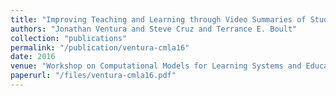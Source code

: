 ```yaml
---
title: "Improving Teaching and Learning through Video Summaries of Student Engagement"
authors: "Jonathan Ventura and Steve Cruz and Terrance E. Boult"
collection: "publications"
permalink: "/publication/ventura-cmla16"
date: 2016
venue: "Workshop on Computational Models for Learning Systems and Educational Assessment (CMLA 2016)"
paperurl: "/files/ventura-cmla16.pdf"
---
```

